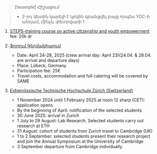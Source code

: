 > [!example] Հիշացում
> - 2-րդ կետին կարելի է կրկին գրանցվել բայց որպես YOC-ի անդամ, մինչև փետրվարի 1
>  


1. [STEPS-training course on active citizenship and youth empowerment](https://ubngo.am/single-post/49?fbclid=IwZXh0bgNhZW0CMTEAAR0xxOkY9rZ0psmJqq8IGmJSALgZbbyJLteYolpAKXEf3TSrcNzPBk-7ZOg_aem_gEGWUR6lIiWV0ZjEvZHtfQ)
   fee: 20k dr
2. [ֆորում Գերմանիայում](https://www.same-network.org/application-actival?fbclid=IwZXh0bgNhZW0CMTEAAR2AHOozTJF0dAAj1zaVE06aasZ-kvz2ln4XFoa7yzp2kjeFi0XpUAevI30_aem__HZbZEsdmDgprVcLWHpKOQ)
	- Date: April 24-28, 2025 (crew arrival day: April 23)(24.04. & 28.04. are arrival and departure days)
	- Place: Lübeck, Germany
	- Participation fee: 25€
	- Travel costs, accommodation and full catering will be covered by SAME
3. [Eidgenössische Technische Hochschule Zürich (Switzerland)](https://amgenscholars.com/university/eidgenoessische-technische-hochschule-zuerich/)
   
   - 1 November 2024 until 1 February 2025 at noon 12 sharp (CET): application opens
	- By the beginning of April: notification of the selected students
	- 30 June 2025: arrival in Zurich     
	- 1 July to 29 August: Lab Research. Selected students carry out research at ETH
	- 31 August: cohort of students from Zurich travel to Cambridge (UK) 
	- 1 to 2 September: selected students present their research project and join the Annual Symposium at the University of Cambridge  
	- 3 September departure from Cambridge individually.